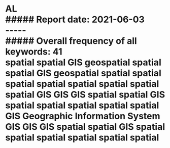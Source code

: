 # AL<br>  ##### Report date: 2021-06-03<br>----- <br> ##### Overall frequency of all keywords: 41<br> spatial   spatial  GIS  geospatial   spatial   spatial  GIS  geospatial   spatial   spatial   spatial   spatial   spatial   spatial   spatial   spatial  GIS  GIS  GIS   spatial   spatial  GIS   spatial   spatial   spatial   spatial   spatial  GIS  Geographic Information System  GIS  GIS  GIS   spatial   spatial  GIS   spatial   spatial   spatial   spatial   spatial   spatial  